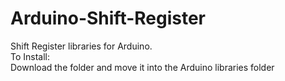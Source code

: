 # Arduino-Shift-Register
Shift Register libraries for Arduino.  
To Install:  
Download the folder and move it into the Arduino libraries folder
